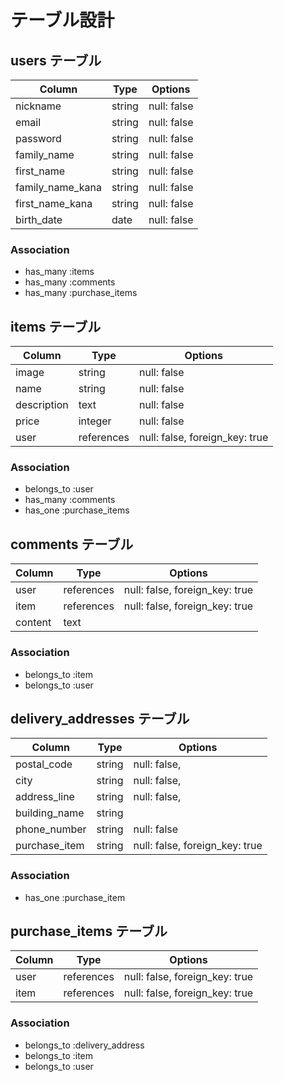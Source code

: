 # テーブル設計

## users テーブル

| Column            | Type   | Options                        |
| ------------------| ------ | ------------------------------ |
| nickname          | string | null: false                    |
| email             | string | null: false                    |
| password          | string | null: false                    |
| family_name       | string | null: false                    |
| first_name        | string | null: false                    |
| family_name_kana  | string | null: false                    |
| first_name_kana   | string | null: false                    |
| birth_date        | date   | null: false                    |

### Association

- has_many :items
- has_many :comments
- has_many :purchase_items


## items テーブル

| Column       | Type       | Options                        |
| ------------ | ---------- | ------------------------------ |
| image        | string     | null: false                    |
| name         | string     | null: false                    |
| description  | text       | null: false                    |
| price        | integer    | null: false                    |
| user         | references | null: false, foreign_key: true |

### Association

- belongs_to :user
- has_many :comments
- has_one :purchase_items

## comments テーブル

| Column   | Type       | Options                        |
| -------- | ---------- | ------------------------------ |
| user     | references | null: false, foreign_key: true |
| item     | references | null: false, foreign_key: true |
| content  | text       |                                |

### Association

- belongs_to :item
- belongs_to :user

## delivery_addresses テーブル

| Column        | Type       | Options                        |
| ------------- | ---------- | ------------------------------ |
| postal_code   | string     | null: false,                   |
| city          | string     | null: false,                   |
| address_line  | string     | null: false,                   |
| building_name | string     |                                |
| phone_number  | string     | null: false                    |
| purchase_item | string     | null: false, foreign_key: true |


### Association

- has_one :purchase_item


## purchase_items テーブル

| Column           | Type       | Options                        |
| ---------------- | ---------- | ------------------------------ |
| user             | references | null: false, foreign_key: true |
| item             | references | null: false, foreign_key: true |

### Association

- belongs_to :delivery_address
- belongs_to :item
- belongs_to :user